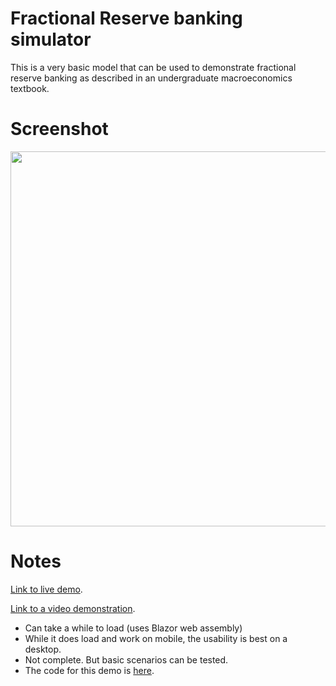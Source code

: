 # Fractional Reserve banking simulator

This is a very basic model that can be used to demonstrate fractional reserve banking as described in an undergraduate macroeconomics textbook.

# Screenshot

<img src="https://user-images.githubusercontent.com/20816/181410663-20633286-2224-449b-9b8a-a7b13eb24c63.png" width="600">

# Notes

[Link to live demo](https://radzenslider20220725003447.azurewebsites.net/banking-system).

[Link to a video demonstration](https://youtu.be/Kygc8OrTK_A).

- Can take a while to load (uses Blazor web assembly)
- While it does load and work on mobile, the usability is best on a desktop.
- Not complete. But basic scenarios can be tested.
- The code for this demo is [here](https://github.com/dharmatech/FractionalReserveBankingTest/blob/master/BankCapitalWasm/Pages/BankingSystem.razor).
